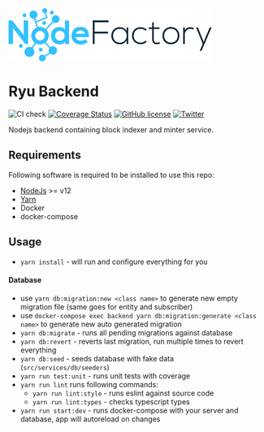 ![NodeFactory](banner.png)

# Ryu Backend
![CI check](https://github.com/NodeFactoryIo/node-ts-starter-fastify/workflows/CI%20check/badge.svg?branch=master&event=push)
[![Coverage Status](https://coveralls.io/repos/github/NodeFactoryIo/node-ts-starter-fastify/badge.svg?branch=master)](https://coveralls.io/github/NodeFactoryIo/node-ts-starter-fastify?branch=master)
[![GitHub license](https://img.shields.io/github/license/NodeFactoryIo/node-ts-starter-fastify.svg)](https://github.com/NodeFactoryIo/node-ts-starter-fastify/blob/master/LICENSE)
[![Twitter](https://img.shields.io/twitter/url/https/github.com/NodeFactoryIo/node-ts-starter-fastify.svg?style=social)](https://twitter.com/intent/tweet?text=Wow:&url=https%3A%2F%2Fgithub.com%2FNodeFactoryIo%2Fnode-ts-starter-fastify)


Nodejs backend containing block indexer and minter service.

## Requirements

Following software is required to be installed to use this repo:
 * [NodeJs](https://nodejs.org/en/) >= v12
 * [Yarn](https://yarnpkg.com/en/docs/install#debian-stable)
 * Docker
 * docker-compose

## Usage

- `yarn install` - will run and configure everything for you

#### Database
- use `yarn db:migration:new <class name>` to generate new empty migration file (same goes for entity and subscriber)
- use `docker-compose exec backend yarn db:migration:generate <class name>` to generate new auto generated migration
- `yarn db:migrate` - runs all pending migrations against database
- `yarn db:revert` - reverts last migration, run multiple times to revert everything
- `yarn db:seed` - seeds database with fake data (`src/services/db/seeders`)
- `yarn run test:unit` - runs unit tests with coverage
- `yarn run lint` runs following commands:
   - `yarn run lint:style` - runs eslint against source code
   - `yarn run lint:types` - checks typescript types
- `yarn run start:dev` - runs docker-compose with your server and database, app will autoreload on changes
